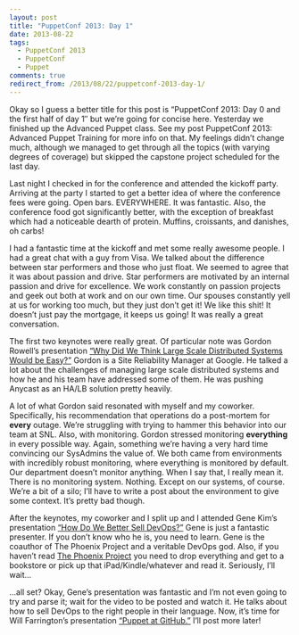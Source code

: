 ```yaml
---
layout: post
title: "PuppetConf 2013: Day 1"
date: 2013-08-22
tags:
  - PuppetConf 2013
  - PuppetConf
  - Puppet
comments: true
redirect_from: /2013/08/22/puppetconf-2013-day-1/
---
```


Okay so I guess a better title for this post is “PuppetConf 2013: Day 0 and the first half of day 1″ but we’re going for concise here. Yesterday we finished up the Advanced Puppet class. See my post PuppetConf 2013: Advanced Puppet Training for more info on that. My feelings didn’t change much, although we managed to get through all the topics (with varying degrees of coverage) but skipped the capstone project scheduled for the last day.

Last night I checked in for the conference and attended the kickoff party. Arriving at the party I started to get a better idea of where the conference fees were going. Open bars. EVERYWHERE. It was fantastic. Also, the conference food got significantly better, with the exception of breakfast which had a noticeable dearth of protein. Muffins, croissants, and danishes, oh carbs!

I had a fantastic time at the kickoff and met some really awesome people. I had a great chat with a guy from Visa. We talked about the difference between star performers and those who just float. We seemed to agree that it was about passion and drive. Star performers are motivated by an internal passion and drive for excellence. We work constantly on passion projects and geek out both at work and on our own time. Our spouses constantly yell at us for working too much, but they just don’t get it! We like this shit! It doesn’t just pay the mortgage, it keeps us going! It was really a great conversation.

The first two keynotes were really great. Of particular note was Gordon Rowell’s presentation [“Why Did We Think Large Scale Distributed Systems Would be Easy?”](http://sched.co/19ODOzw) Gordon is a Site Reliability Manager at Google. He talked a lot about the challenges of managing large scale distributed systems and how he and his team have addressed some of them. He was pushing Anycast as an HA/LB solution pretty heavily.

A lot of what Gordon said resonated with myself and my coworker. Specifically, his recommendation that operations do a post-mortem for **every** outage. We’re struggling with trying to hammer this behavior into our team at SNL. Also, with monitoring. Gordon stressed monitoring **everything** in every possible way. Again, something we’re having a very hard time convincing our SysAdmins the value of. We both came from environments with incredibly robust monitoring, where everything is monitored by default. Our department doesn’t monitor anything. When I say that, I really mean it. There is no monitoring system. Nothing. Except on our systems, of course. We’re a bit of a silo; I’ll have to write a post about the environment to give some context. It’s pretty bad though.

After the keynotes, my coworker and I split up and I attended Gene Kim’s presentation [“How Do We Better Sell DevOps?”](http://sched.co/16C3kDa) Gene is just a fantastic presenter. If you don’t know who he is, you need to learn. Gene is the coauthor of The Phoenix Project and a veritable DevOps god. Also, if you haven’t read [The Phoenix Project](http://itrevolution.com/books/phoenix-project-devops-book/) you need to drop everything and get to a bookstore or pick up that iPad/Kindle/whatever and read it. Seriously, I’ll wait…

…all set? Okay, Gene’s presentation was fantastic and I’m not even going to try and parse it; wait for the video to be posted and watch it. He talks about how to sell DevOps to the right people in their language. Now, it’s time for Will Farrington’s presentation [“Puppet at GitHub.”](http://sched.co/16C6ffa) I’ll post more later!
